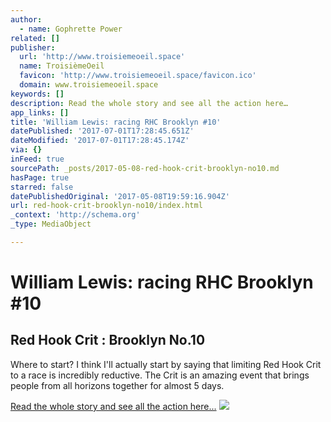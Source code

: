 ```yaml
---
author:
  - name: Gophrette Power
related: []
publisher:
  url: 'http://www.troisiemeoeil.space'
  name: TroisièmeOeil
  favicon: 'http://www.troisiemeoeil.space/favicon.ico'
  domain: www.troisiemeoeil.space
keywords: []
description: Read the whole story and see all the action here…
app_links: []
title: 'William Lewis: racing RHC Brooklyn #10'
datePublished: '2017-07-01T17:28:45.651Z'
dateModified: '2017-07-01T17:28:45.174Z'
via: {}
inFeed: true
sourcePath: _posts/2017-05-08-red-hook-crit-brooklyn-no10.md
hasPage: true
starred: false
datePublishedOriginal: '2017-05-08T19:59:16.904Z'
url: red-hook-crit-brooklyn-no10/index.html
_context: 'http://schema.org'
_type: MediaObject

---
```

# William Lewis: racing RHC Brooklyn \#10

<article style=""><h1>Red Hook Crit : Brooklyn No.10</h1><p>Where to start? I think I'll actually start by saying that limiting Red Hook Crit to a race is incredibly reductive. The Crit is an amazing event that brings people from all horizons together for almost 5 days.</p></article>

[Read the whole story and see all the action here...][0]
![](https://the-grid-user-content.s3-us-west-2.amazonaws.com/24830cbc-3b66-4423-b673-1bdfbf44967f.jpg)

[0]: http://www.troisiemeoeil.space/rchbk10 "Read more..."